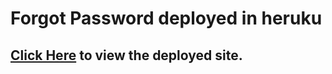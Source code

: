 # Forgot Password deployed in heruku

## [Click Here](https://forgot-password-sandeep.herokuapp.com) to view the deployed site.
